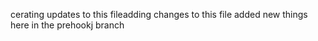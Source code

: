 cerating updates to this fileadding changes to this file 
added new things here in the prehookj branch